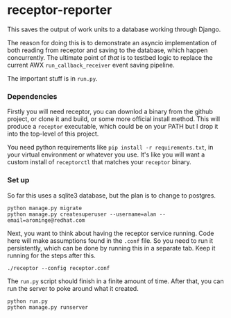# receptor-reporter

This saves the output of work units to a database working through Django.

The reason for doing this is to demonstrate an asyncio implementation of
both reading from receptor and saving to the database, which happen concurrently.
The ultimate point of _that_ is to testbed logic to replace the current
AWX `run_callback_receiver` event saving pipeline.

The important stuff is in `run.py`.

### Dependencies

Firstly you will need receptor, you can downlod a binary from the
github project, or clone it and build, or some more official install method.
This will produce a `receptor` executable, which could be on your PATH
but I drop it into the top-level of this project.

You need python requirements like `pip install -r requirements.txt`,
in your virtual environment or whatever you use.
It's like you will want a custom install of `receptorctl` that matches
your `receptor` binary.

### Set up

So far this uses a sqlite3 database, but the plan is to change to postgres.

```
python manage.py migrate
python manage.py createsuperuser --username=alan --email=arominge@redhat.com
```

Next, you want to think about having the receptor service running.
Code here will make assumptions found in the `.conf` file.
So you need to run it persistently, which can be done by running this
in a separate tab. Keep it running for the steps after this.

```
./receptor --config receptor.conf
```

The `run.py` script should finish in a finite amount of time.
After that, you can run the server to poke around what it created.

```
python run.py
python manage.py runserver
```
